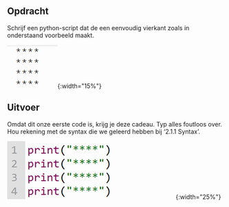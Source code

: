 ## Opdracht

Schrijf een python-script dat de een eenvoudig vierkant zoals in onderstaand voorbeeld maakt.

![uitvoer.](media/uitvoer.png "output"){:width="15%"}


## Uitvoer 

Omdat dit onze eerste code is, krijg je deze cadeau. Typ alles foutloos over. Hou rekening met de syntax die we geleerd hebben bij ‘2.1.1 Syntax’.

![code.](media/code.png "code"){:width="25%"}


